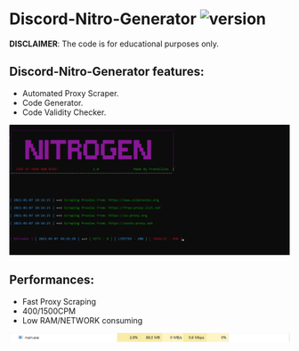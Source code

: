 # Discord-Nitro-Generator ![version](https://img.shields.io/badge/version-1.0.0-green)

**DISCLAIMER**: The code is for educational purposes only.

## Discord-Nitro-Generator features:
* Automated Proxy Scraper.
* Code Generator.
* Code Validity Checker.

<p align="center">
  <img src="imgs/Cattura.PNG" alt="Size Limit CLI" width="738">
</p>

## Performances:
* Fast Proxy Scraping
* 400/1500CPM
* Low RAM/NETWORK consuming
<p align="center">
  <img src="imgs/Cattura1.PNG" alt="Size Limit CLI" width="738">
</p>
